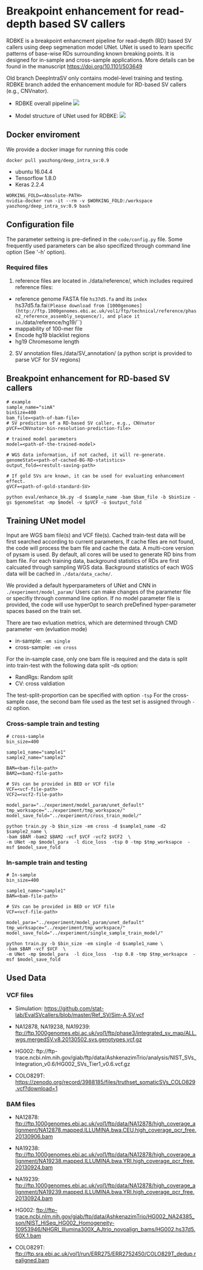 # Breakpoint enhancement for read-depth based SV callers

RDBKE is a breakpoint enhancment pipeline for read-depth (RD) based SV callers using deep segmenation model UNet.
UNet is used to learn specific patterns of base-wise RDs surrounding known breaking points.
It is designed for in-sample and cross-sample applications.
More details can be found in the manuscript https://doi.org/10.1101/503649

Old branch DeepIntraSV only contains model-level training and testing.
RDBKE branch added the enhancement module for RD-based SV callers (e.g., CNVnator).

* RDBKE overall pipeline
![](figures/Fig1_workflow.png)

* Model structure of UNet used for RDBKE:
![](figures/Fig2_Unet_structure.png)

## Docker enviroment
We provide a docker image for running this code
```
docker pull yaozhong/deep_intra_sv:0.9
```
* ubuntu 16.04.4
* Tensorflow 1.8.0
* Keras 2.2.4

```
WORKING_FOLD=<Absolute-PATH>
nvidia-docker run -it --rm -v $WORKING_FOLD:/workspace yaozhong/deep_intra_sv:0.9 bash
```

## Configuration file
The parameter setteing is pre-defined in the `code/config.py` file.
Some frequently used parameters can be also specifized through command line option (See '-h' option). 

### Required files
1. reference files are located in ./data/reference/, which includes required reference files: 

* reference genome FASTA file ``hs37d5.fa`` and its ``index ``	hs37d5.fa.fai``
(Please download from [1000genomes](http://ftp.1000genomes.ebi.ac.uk/vol1/ftp/technical/reference/phase2_reference_assembly_sequence/),
and place it in ``./data/reference/hg19/``)
* mappability of 100-mer file
* Encode hg19 blacklist regions
* hg19 Chromesome length 

2. SV annotation files./data/SV_annotation/
  (a python script is provided to parse VCF for SV regions)

## Breakpoint enhancement for RD-based SV callers

```
# example
sample_name="simA"
binSize=400
bam_file=<path-of-bam-file>
# SV prediction of a RD-based SV caller, e.g., CNVnator
pVCF=<CNVnator-bin-resolution-prediction-file>

# trained model parameters
model=<path-of-the-trained-model>

# WGS data information, if not cached, it will re-generate.
genomeStat=<path-of-cached-BG-RD-statistics>
output_fold=<restult-saving-path>

# If gold SVs are known, it can be used for evaluating enhancement effect.
gVCF=<path-of-gold-standard-SV>

python eval/enhance_bk.py -d $sample_name -bam $bam_file -b $binSize -gs $genomeStat -mp $model -v $pVCF -o $output_fold
```

## Training UNet model

Input are WGS bam file(s) and VCF file(s). 
Cached train-test data will be first searched according to current parameters,
If cache files are not found, the code will process the bam file and cache the data.
A multi-core version of pysam is used. 
By default, all cores will be used to generate RD bins from bam file. For each training data, 
background statistics of RDs are first calcuated through sampling WGS data.
Background statistics of each WGS data will be cached in `./data/data_cache/`.

We provided a default hyperparameters of UNet and CNN in ``./experiment/model_param/``
Users can make changes of the parameter file or specifiy through command line option.
If no model parameter file is provided, the code will use hyperOpt to search preDefined hyper-parameter spaces based on the train set.

There are two evluation metrics, which are determined through CMD parameter -em (evluation mode)
* in-sample:    ``-em single``
* cross-sample: ``-em cross``

For the in-sample case, only one bam file is required and the data is split into train-test with the following data split -ds option:

* RandRgs: Random split
* CV: cross valdiation

The test-split-proportion can be specified with option ``-tsp``
For the cross-sample case, the second bam file used as the test set is assigned through ``-d2`` option.

### Cross-sample train and testing 
```
# cross-sample 
bin_size=400

sample1_name="sample1"
sample2_name="sample2"

BAM=<bam-file-path>
BAM2=<bam2-file-path>

# SVs can be provided in BED or VCF file
VCF=<vcf-file-path>
VCF2=<vcf2-file-path>

model_para="../experiment/model_param/unet_default"
tmp_worksapce="../experiment/tmp_workspace/"
model_save_fold="../experiment/cross_train_model/"

python train.py -b $bin_size -em cross -d $sample1_name -d2 $sample2_name \
-bam $BAM -bam2 $BAM2 -vcf $VCF -vcf2 $VCF2  \
-m UNet -mp $model_para  -l dice_loss  -tsp 0 -tmp $tmp_worksapce  -msf $model_save_fold
```

### In-sample train and testing 
```
# In-sample 
bin_size=400

sample1_name="sample1"
BAM=<bam-file-path>

# SVs can be provided in BED or VCF file
VCF=<vcf-file-path>

model_para="../experiment/model_param/unet_default"
tmp_worksapce="../experiment/tmp_workspace/"
model_save_fold="../experiment/single_sample_train_model/"

python train.py -b $bin_size -em single -d $sample1_name \
-bam $BAM -vcf $VCF  \
-m UNet -mp $model_para  -l dice_loss  -tsp 0.8 -tmp $tmp_worksapce  -msf $model_save_fold
```

## Used Data 
### VCF files
* Simulation: https://github.com/stat-lab/EvalSVcallers/blob/master/Ref_SV/Sim-A.SV.vcf

* NA12878, NA19238, NA19239:
ftp://ftp.1000genomes.ebi.ac.uk/vol1/ftp/phase3/integrated_sv_map/ALL.wgs.mergedSV.v8.20130502.svs.genotypes.vcf.gz
 
* HG002: ftp://ftp- trace.ncbi.nlm.nih.gov/giab/ftp/data/AshkenazimTrio/analysis/NIST_SVs_Integration_v0.6/HG002_SVs_Tier1_v0.6.vcf.gz
 
* COLO829T: https://zenodo.org/record/3988185/files/truthset_somaticSVs_COLO829.vcf?download=1
 
### BAM files
* NA12878: ftp://ftp.1000genomes.ebi.ac.uk/vol1/ftp/data/NA12878/high_coverage_alignment/NA12878.mapped.ILLUMINA.bwa.CEU.high_coverage_pcr_free.20130906.bam 

* NA19238: ftp://ftp.1000genomes.ebi.ac.uk/vol1/ftp/data/NA12878/high_coverage_alignment/NA19238.mapped.ILLUMINA.bwa.YRI.high_coverage_pcr_free.20130924.bam

* NA19239: ftp://ftp.1000genomes.ebi.ac.uk/vol1/ftp/data/NA12878/high_coverage_alignment/NA19239.mapped.ILLUMINA.bwa.YRI.high_coverage_pcr_free.20130924.bam 

* HG002: ftp://ftp-trace.ncbi.nlm.nih.gov/giab/ftp/data/AshkenazimTrio/HG002_NA24385_son/NIST_HiSeq_HG002_Homogeneity-10953946/NHGRI_Illumina300X_AJtrio_novoalign_bams/HG002.hs37d5.60X.1.bam

* COLO829T: ftp://ftp.sra.ebi.ac.uk/vol1/run/ERR275/ERR2752450/COLO829T_dedup.realigned.bam











